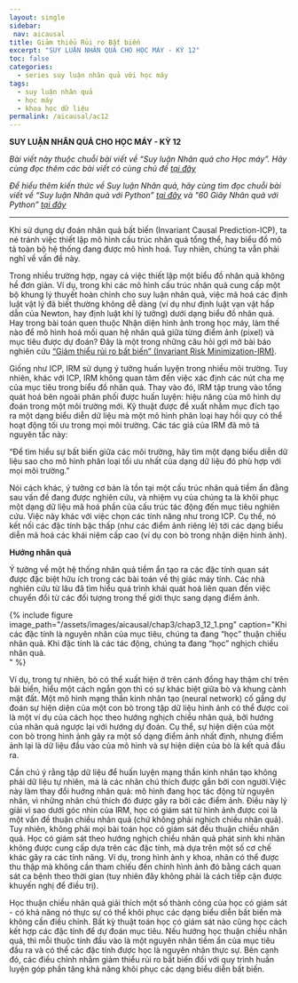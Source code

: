 ```yaml
---
layout: single
sidebar:
 nav: aicausal
title: Giảm thiểu Rủi ro Bất biến
excerpt: "SUY LUẬN NHÂN QUẢ CHO HỌC MÁY - KỲ 12"
toc: false
categories:
  - series suy luận nhân quả với học máy
tags:
  - suy luận nhân quả
  - học máy
  - khoa học dữ liệu
permalink: /aicausal/ac12
---
```


**SUY LUẬN NHÂN QUẢ CHO HỌC MÁY - KỲ 12**

*Bài viết này thuộc chuỗi bài viết về “Suy luận Nhân quả cho Học máy”. Hãy cùng đọc thêm các bài viết có cùng chủ đề [tại đây](http://kinhtehocvohai.com/aicausal/)*

*Để hiểu thêm kiến thức về Suy luận Nhân quả, hãy cùng tìm đọc chuỗi bài viết về “Suy luận Nhân quả với Python” [tại đây](http://kinhtehocvohai.com/pythoncausal/) và "60 Giây Nhân quả với Python” [tại đây](http://kinhtehocvohai.com/causalgraph/)*


-------

Khi sử dụng dự đoán nhân quả bất biến (Invariant Causal Prediction-ICP), ta né tránh việc thiết lập mô hình cấu trúc nhân quả tổng thể, hay biểu đồ mô tả toàn bộ hệ thống đang được mô hình hoá. Tuy nhiên, chúng ta vẫn phải nghĩ về vấn đề này. 

Trong nhiều trường hợp, ngay cả việc thiết lập một biểu đồ nhân quả không hề đơn giản. Ví dụ, trong khi các mô hình cấu trúc nhân quả cung cấp một bộ khung lý thuyết hoàn chỉnh cho suy luận nhân quả, việc mã hoá các định luật vật lý đã biết thường không dễ dàng (ví dụ như định luật vạn vật hấp dẫn của Newton, hay định luật khí lý tưởng) dưới dạng biểu đồ nhân quả. Hay trong bài toán quen thuộc Nhận diện hình ảnh trong học máy, làm thế nào để mô hình hoá mối quan hệ nhân quả giữa từng điểm ảnh (pixel) và mục tiêu được dự đoán? Đây là một trong những câu hỏi gợi mở bài báo nghiên cứu [“Giảm thiểu rủi ro bất biến” (Invariant Risk Minimization-IRM)](https://arxiv.org/abs/1907.02893).

Giống như ICP, IRM sử dụng ý tưởng  huấn luyện trong nhiều môi trường. Tuy nhiên, khác với ICP, IRM không quan tâm đến việc xác định các nút cha mẹ của mục tiêu trong biểu đồ nhân quả. Thay vào đó, IRM tập trung vào tổng quát hoá bên ngoài phân phối được huấn luyện: hiệu năng của mô hình dự đoán  trong một môi trường mới. Kỹ thuật được đề xuất nhằm mục đích tạo ra một dạng biểu diễn dữ liệu mà một mô hình phân loại hay hồi quy có thể hoạt động tối ưu trong mọi môi trường. Các tác giả của IRM đã mô tả nguyên tắc này:

“Để tìm hiểu sự bất biến giữa các môi trường, hãy tìm một dạng biểu diễn dữ liệu sao cho mô hình phân loại tối ưu nhất của dạng dữ liệu đó phù hợp với mọi môi trường.”

Nói cách khác, ý tưởng cơ bản là tồn tại một cấu trúc nhân quả tiềm ẩn đằng sau vấn đề đang được nghiên cứu, và nhiệm vụ của chúng ta là khôi phục một dạng dữ liệu mã hoá phần của cấu trúc tác động đến mục tiêu nghiên cứu. Việc này khác với việc chọn các tính năng như trong ICP. Cụ thể, nó kết nối các đặc tính bậc thấp (như các điểm ảnh riêng lẻ) tới các dạng biểu diễn mã hoá các khái niệm cấp cao (ví dụ con bò trong nhận diện hình ảnh). 

**Hướng nhân quả** 

Ý tưởng về một hệ thống nhân quả tiềm ẩn tạo ra các đặc tính quan sát được đặc biệt hữu ích trong các bài toán về thị giác máy tính. Các nhà nghiên cứu từ lâu đã tìm hiểu quá trình khái quát hoá liên quan đến việc chuyển đổi từ các đối tượng trong thế giới thực sang dạng điểm ảnh. 

{% include figure image_path="/assets/images/aicausal/chap3/chap3_12_1.png" caption="Khi các đặc tính là nguyên nhân của mục tiêu, chúng ta đang “học” thuận chiều nhân quả. Khi đặc tính là các tác động, chúng ta đang “học” nghịch chiều nhân quả.  
" %}

Ví dụ, trong tự nhiên, bò có thể xuất hiện ở trên cánh đồng hay thậm chí trên bãi biển, hiểu một cách ngắn gọn thì có sự khác biệt giữa bò và khung cành mặt đất. Một mô hình mạng thần kinh nhân tạo (neural network) cố gắng dự đoán sự hiện diện của một con bò trong tập dữ liệu hình ảnh có thể được coi là một ví dụ của cách học theo hướng nghịch chiều nhân quả, bởi hướng của nhân quả ngược lại với hướng dự đoán. Cụ thể, sự hiện diện của một con bò trong hình ảnh gây ra một số dạng điểm ảnh nhất định, nhưng điểm ảnh  lại là dữ liệu đầu vào của mô hình và sự hiện diện của bò là kết quả đầu ra.

Cần chú ý rằng tập dữ liệu để huấn luyện mạng thần kinh nhân tạo không phải dữ liệu tự nhiên, mà là các nhãn chú thích được gắn bởi con người.Việc này làm thay đổi huớng nhân quả: mô hình đang học tác động từ nguyên nhân, vì những nhãn chú thích đó được gây ra bởi các điểm ảnh. Điều này lý giải vì sao dưới góc nhìn của IRM, học có giám sát từ hình ảnh được coi là một vấn đề thuận chiều nhân quả (chứ không phải nghịch chiều nhân quả).
Tuy nhiên, không phải mọi bài toán học có giám sát đều thuận chiều nhân quả. Học có giám sát theo hướng nghịch chiều nhân quả phát sinh khi nhãn không được cung cấp dựa trên các đặc tính, mà dựa trên một số cơ chế khác gây ra các tính năng. Ví dụ, trong hình ảnh y khoa, nhãn có thể được thu thập mà không cần tham chiếu đến chính hình ảnh đó bằng cách quan sát ca bệnh theo thời gian (tuy nhiên đây không phải là cách tiếp cận được khuyến nghị để điều trị).

Học thuận chiều nhân quả giải thích một số thành công của học có giám sát - có khả năng   nó thực sự có thể khôi phục các dạng biểu diễn bất biến mà không cần điều chỉnh. Bất kỳ thuật toán học có giám sát nào cũng học cách kết hợp các đặc tính để dự đoán mục tiêu. Nếu hướng học thuận chiều nhân quả, thì mỗi thuộc tính đầu vào là một nguyên nhân tiềm ẩn của mục tiêu đầu ra và có thể các đặc tính được học là nguyên nhân thực sự. Bên cạnh đó, các điều chỉnh nhằm giảm thiểu rủi ro bất biến đối với quy trình huấn luyện góp phần tăng khả năng khôi phục các dạng biểu diễn bất biến. 









